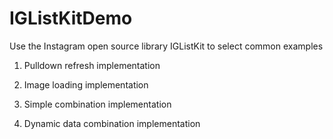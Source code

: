# IGListKitDemo
Use the Instagram open source library IGListKit to select common examples

1. Pulldown refresh implementation

2. Image loading implementation

3. Simple combination implementation

4. Dynamic data combination implementation
